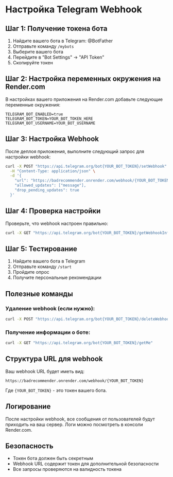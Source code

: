 # Настройка Telegram Webhook

## Шаг 1: Получение токена бота

1. Найдите вашего бота в Telegram: @BotFather
2. Отправьте команду `/mybots`
3. Выберите вашего бота
4. Перейдите в "Bot Settings" → "API Token"
5. Скопируйте токен

## Шаг 2: Настройка переменных окружения на Render.com

В настройках вашего приложения на Render.com добавьте следующие переменные окружения:

```
TELEGRAM_BOT_ENABLED=true
TELEGRAM_BOT_TOKEN=YOUR_BOT_TOKEN_HERE
TELEGRAM_BOT_USERNAME=YOUR_BOT_USERNAME
```

## Шаг 3: Настройка Webhook

После деплоя приложения, выполните следующий запрос для настройки webhook:

```bash
curl -X POST "https://api.telegram.org/bot{YOUR_BOT_TOKEN}/setWebhook" \
  -H "Content-Type: application/json" \
  -d '{
    "url": "https://badrecommender.onrender.com/webhook/{YOUR_BOT_TOKEN}",
    "allowed_updates": ["message"],
    "drop_pending_updates": true
  }'
```

## Шаг 4: Проверка настройки

Проверьте, что webhook настроен правильно:

```bash
curl -X GET "https://api.telegram.org/bot{YOUR_BOT_TOKEN}/getWebhookInfo"
```

## Шаг 5: Тестирование

1. Найдите вашего бота в Telegram
2. Отправьте команду `/start`
3. Пройдите опрос
4. Получите персональные рекомендации

## Полезные команды

### Удаление webhook (если нужно):
```bash
curl -X POST "https://api.telegram.org/bot{YOUR_BOT_TOKEN}/deleteWebhook"
```

### Получение информации о боте:
```bash
curl -X GET "https://api.telegram.org/bot{YOUR_BOT_TOKEN}/getMe"
```

## Структура URL для webhook

Ваш webhook URL будет иметь вид:
```
https://badrecommender.onrender.com/webhook/{YOUR_BOT_TOKEN}
```

Где `{YOUR_BOT_TOKEN}` - это токен вашего бота.

## Логирование

После настройки webhook, все сообщения от пользователей будут приходить на ваш сервер. Логи можно посмотреть в консоли Render.com.

## Безопасность

- Токен бота должен быть секретным
- Webhook URL содержит токен для дополнительной безопасности
- Все запросы проверяются на валидность токена
